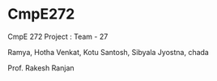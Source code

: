 CmpE272
=======

CmpE 272 Project : Team - 27

Ramya, Hotha
Venkat, Kotu
Santosh, Sibyala
Jyostna, chada

Prof. Rakesh Ranjan
